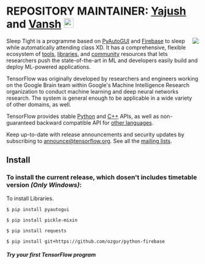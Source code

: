 # REPOSITORY MAINTAINER: [Yajush](https://github.com/geekyvyas) and [Vansh](https://github.com/vansh-arora18) <img src="https://media.giphy.com/media/hvRJCLFzcasrR4ia7z/giphy.gif" width="25px">

<img align="right" src="https://media4.giphy.com/media/10bjbpyWbVmDXq/giphy.gif?cid=ecf05e47v48yfuhs6td1hmmk6hwolvswm79tpadxw389osit&rid=giphy.gif" />

Sleep Tight is a programme based on [PyAutoGUI](https://pypi.org/project/PyAutoGUI/) and [Firebase](firebase.google.com/official/site)
to sleep while automatically attending class XD. It has a comprehensive, flexible ecosystem of
[tools](https://www.tensorflow.org/resources/tools),
[libraries](https://www.tensorflow.org/resources/libraries-extensions), and
[community](https://www.tensorflow.org/community) resources that lets
researchers push the state-of-the-art in ML and developers easily build and
deploy ML-powered applications.


TensorFlow was originally developed by researchers and engineers working on the
Google Brain team within Google's Machine Intelligence Research organization to
conduct machine learning and deep neural networks research. The system is
general enough to be applicable in a wide variety of other domains, as well.

TensorFlow provides stable [Python](https://www.tensorflow.org/api_docs/python)
and [C++](https://www.tensorflow.org/api_docs/cc) APIs, as well as
non-guaranteed backward compatible API for
[other languages](https://www.tensorflow.org/api_docs).

Keep up-to-date with release announcements and security updates by subscribing
to
[announce@tensorflow.org](https://groups.google.com/a/tensorflow.org/forum/#!forum/announce).
See all the [mailing lists](https://www.tensorflow.org/community/forums).

## Install

### To install the current release, which dosen't includes timetable version *(Only Windows)*:

To install Libraries.

```
$ pip install pyautogui

$ pip install pickle-mixin

$ pip install requests

$ pip install git+https://github.com/ozgur/python-firebase

```


#### *Try your first TensorFlow program*
